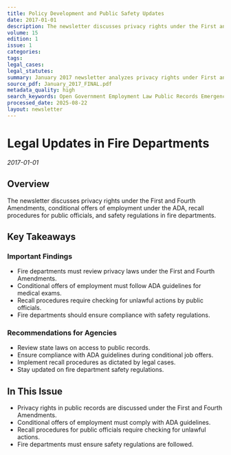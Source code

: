 ```yaml
---
title: Policy Development and Public Safety Updates
date: 2017-01-01
description: The newsletter discusses privacy rights under the First and Fourth Amendments, conditional offers of employment under the ADA, recall procedures for public officials, and safety regulations in fire departments.
volume: 15
edition: 1
issue: 1
categories: 
tags: 
legal_cases: 
legal_statutes: 
summary: January 2017 newsletter analyzes privacy rights under First and Fourth Amendments for fire departments, examines conditional employment offers under ADA guidelines including medical examination requirements, discusses public official recall procedures referencing West v. Vermillion and In re Recall of Boldt cases, and provides comprehensive safety regulation compliance guidance under RCW 39.04.155 and WAC 296-305-01509.
source_pdf: January_2017_FINAL.pdf
metadata_quality: high
search_keywords: Open Government Employment Law Public Records Emergency Services Contract Law Training & Compliance Litigation...
processed_date: 2025-08-22
layout: newsletter
---
```



# Legal Updates in Fire Departments

*2017-01-01*

## Overview

The newsletter discusses privacy rights under the First and Fourth Amendments, conditional offers of employment under the ADA, recall procedures for public officials, and safety regulations in fire departments.

## Key Takeaways

### Important Findings

- Fire departments must review privacy laws under the First and Fourth Amendments.
- Conditional offers of employment must follow ADA guidelines for medical exams.
- Recall procedures require checking for unlawful actions by public officials.
- Fire departments should ensure compliance with safety regulations.

### Recommendations for Agencies

- Review state laws on access to public records.
- Ensure compliance with ADA guidelines during conditional job offers.
- Implement recall procedures as dictated by legal cases.
- Stay updated on fire department safety regulations.

## In This Issue

- Privacy rights in public records are discussed under the First and Fourth Amendments.
- Conditional offers of employment must comply with ADA guidelines.
- Recall procedures for public officials require checking for unlawful actions.
- Fire departments must ensure safety regulations are followed.

